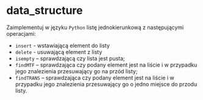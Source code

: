 # data_structure
 Zaimplementuj w języku `Python` listę jednokierunkową z następującymi operacjami:
 * `insert` - wstawiającą element do listy
 * `delete` - usuwającą element z listy
 * `isempty` – sprawdzającą czy lista jest pusta;
 * `findMTF` – sprawdzająca czy podany element jest na liście i w przypadku jego znalezienia przesuwający go na przód listy;
 * `findTRANS` – sprawdzająca czy podany element jest na liście i w przypadku jego znalezienia przesuwający go o jedno miejsce do przodu listy.
